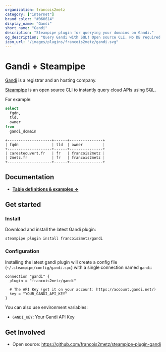 ```yaml
---
organization: francois2metz
category: ["internet"]
brand_color: "#060614"
display_name: "Gandi"
short_name: "Gandi"
description: "Steampipe plugin for querying your domains on Gandi."
og_description: "Query Gandi with SQL! Open source CLI. No DB required."
icon_url: "/images/plugins/francois2metz/gandi.svg"
---
```


# Gandi + Steampipe

[Gandi](https://gandi.net/) is a registrar and an hosting company.

[Steampipe](https://steampipe.io) is an open source CLI to instantly query cloud APIs using SQL.

For example:

```sql
select
  fqdn,
  tld,
  owner
from
  gandi_domain
```

```
+--------------------+------+---------------+
| fqdn               | tld  | owner         |
+--------------------+------+---------------+
| caresteouvert.fr   | fr   | francois2metz |
| 2metz.fr           | fr   | francois2metz |
+--------------------+------+---------------+
```

## Documentation

- **[Table definitions & examples →](/plugins/francois2metz/gandi/tables)**

## Get started

### Install

Download and install the latest Gandi plugin:

```bash
steampipe plugin install francois2metz/gandi
```

### Configuration

Installing the latest gandi plugin will create a config file (`~/.steampipe/config/gandi.spc`) with a single connection named `gandi`:

```hcl
connection "gandi" {
  plugin = "francois2metz/gandi"

  # The API Key (get it on your account: https://account.gandi.net/)
  key = "YOUR_GANDI_API_KEY"
}
```

You can also use environment variables:

- `GANDI_KEY`: Your Gandi API Key

## Get Involved

* Open source: https://github.com/francois2metz/steampipe-plugin-gandi
